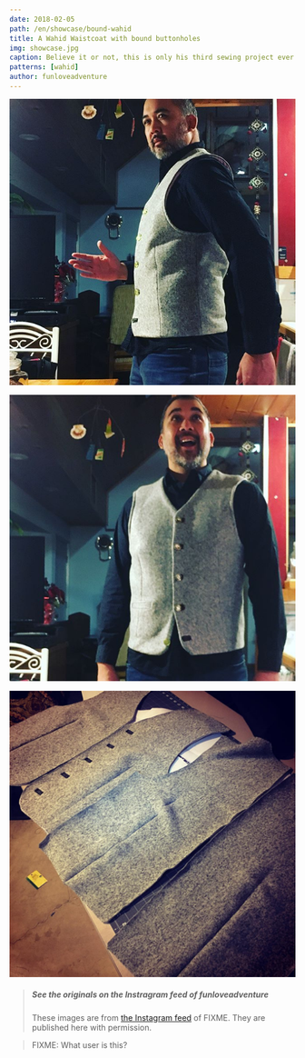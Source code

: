 ```yaml
---
date: 2018-02-05
path: /en/showcase/bound-wahid
title: A Wahid Waistcoat with bound buttonholes
img: showcase.jpg
caption: Believe it or not, this is only his third sewing project ever.
patterns: [wahid]
author: funloveadventure
---
```


![](2.jpg)

![](3.jpg)

![](4.jpg)

> ##### See the originals on the Instragram feed of funloveadventure
>
> These images are from
> [the Instagram feed](https://www.instagram.com/funloveadventure/) of FIXME.
> They are published here with permission.

> FIXME: What user is this?
